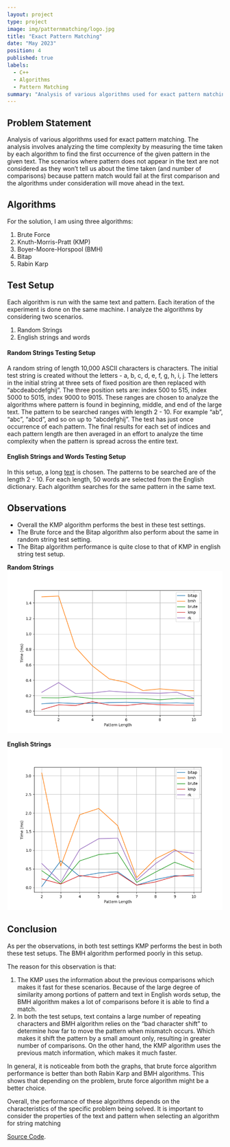 ```yaml
---
layout: project
type: project
image: img/patternmatching/logo.jpg
title: "Exact Pattern Matching"
date: "May 2023"
position: 4
published: true
labels:
  - C++
  - Algorithms
  - Pattern Matching
summary: "Analysis of various algorithms used for exact pattern matching"
---
```


## Problem Statement
Analysis of various algorithms used for exact pattern matching. The analysis involves analyzing the time complexity by measuring the time taken by each algorithm to find the first occurrence of the given pattern in the given text. The scenarios where pattern does not appear in the text are not considered as they won’t tell us about the time taken (and number of comparisons) because pattern match would fail at the first comparison and the algorithms under consideration will move ahead in the text.

## Algorithms
For the solution, I am using three algorithms:

1. Brute Force
2. Knuth-Morris-Pratt (KMP)
3. Boyer-Moore-Horspool (BMH)
4. Bitap
5. Rabin Karp

## Test Setup
Each algorithm is run with the same text and pattern. Each iteration of the experiment is done on the same machine. I analyze the algorithms by considering two scenarios.
1. Random Strings
2. English strings and words

#### Random Strings Testing Setup
A random string of length 10,000 ASCII characters is characters. The initial test string is created without the letters - a, b, c, d, e, f, g, h, i, j. The letters in the initial string at three sets of fixed position are then replaced with
“abcdeabcdefghij”. The three position sets are: index 500 to 515, index 5000 to 5015, index 9000 to 9015. These ranges are chosen to analyze the algorithms where pattern is found in beginning, middle, and end of the large text. The pattern to be searched ranges with length 2 - 10. For example “ab”, “abc”, “abcd”, and so on up to “abcdefghij”. The test has just once occurrence of each pattern. The final results for each set of indices and each pattern length are then averaged in an effort to analyze the time complexity when the pattern is spread across the entire text.

#### English Strings and Words Testing Setup
In this setup, a long [text](../img/patternmatching/longtext.txt) is chosen. The patterns to be searched are of the length 2 - 10. For each length, 50 words are selected from the English dictionary. Each algorithm searches for the same pattern in the same text.

## Observations
- Overall the KMP algorithm performs the best in these test settings.
- The Brute force and the Bitap algorithm also perform about the same in random string test setting.
- The Bitap algorithm performance is quite close to that of KMP in english string test setup.

**Random Strings**
<img class="img-fluid" src="../img/patternmatching/random.png" >

**English Strings**
<img class="img-fluid" src="../img/patternmatching/english.png" >

## Conclusion
As per the observations, in both test settings KMP performs the best in both these test setups.
The BMH algorithm performed poorly in this setup.

The reason for this observation is that:
1. The KMP uses the information about the previous comparisons which makes it fast for
these scenarios. Because of the large degree of similarity among portions of pattern and
text in English words setup, the BMH algorithm makes a lot of comparisons before it is
able to find a match.
2. In both the test setups, text contains a large number of repeating characters and BMH
algorithm relies on the “bad character shift” to determine how far to move the pattern
when mismatch occurs. Which makes it shift the pattern by a small amount only,
resulting in greater number of comparisons. On the other hand, the KMP algorithm uses
the previous match information, which makes it much faster.

In general, it is noticeable from both the graphs, that brute force algorithm performance is better
than both Rabin Karp and BMH algorithms. This shows that depending on the problem, brute
force algorithm might be a better choice.

Overall, the performance of these algorithms depends on the characteristics of the specific
problem being solved. It is important to consider the properties of the text and pattern when
selecting an algorithm for string matching


[Source Code](https://github.com/pallavi-garg/PatternMatching).
